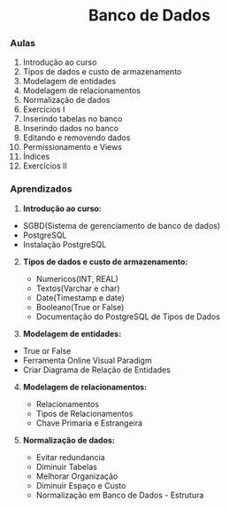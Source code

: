 <h1 align="center">Banco de Dados</h1>

### Aulas

1. Introdução ao curso
2. Tipos de dados e custo de armazenamento
3. Modelagem de entidades
4. Modelagem de relacionamentos
5. Normalização de dados
6. Exercícios I
7. Inserindo tabelas no banco
8. Inserindo dados no banco
9. Editando e removendo dados
10. Permissionamento e Views
11. Índices
12. Exercícios II

### Aprendizados

1. **Introdução ao curso:**

- SGBD(Sistema de gerenciamento de banco de dados)
- PostgreSQL
- Instalação PostgreSQL

2. **Tipos de dados e custo de armazenamento:**

   - Numericos(INT, REAL)
   - Textos(Varchar e char)
   - Date(Timestamp e date)
   - Booleano(True or False)
   - Documentação do PostgreSQL de Tipos de Dados

3. **Modelagem de entidades:**

- True or False
- Ferramenta Online Visual Paradigm
- Criar Diagrama de Relação de Entidades

4. **Modelagem de relacionamentos:**

   - Relacionamentos
   - Tipos de Relacionamentos
   - Chave Primaria e Estrangeira

5. **Normalização de dados:**

   - Evitar redundancia
   - Diminuir Tabelas
   - Melhorar Organização
   - Diminuir Espaço e Custo
   - Normalização em Banco de Dados - Estrutura
